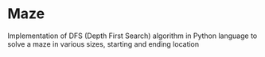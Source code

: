 # Maze
Implementation of DFS (Depth First Search) algorithm in Python language to solve a maze in various sizes, starting and ending location
